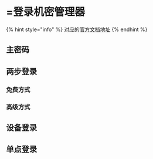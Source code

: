 # =登录机密管理器

{% hint style="info" %}
对应的[官方文档地址](https://bitwarden.com/help/log-in-to-secrets-manager/)
{% endhint %}

## 主密码 <a href="#master-password" id="master-password"></a>

## 两步登录 <a href="#two-step-login" id="two-step-login"></a>

### 免费方式 <a href="#free-methods" id="free-methods"></a>

### 高级方式 <a href="#premium-methods" id="premium-methods"></a>

## 设备登录 <a href="#log-in-with-device" id="log-in-with-device"></a>

## 单点登录 <a href="#single-sign-on" id="single-sign-on"></a>
